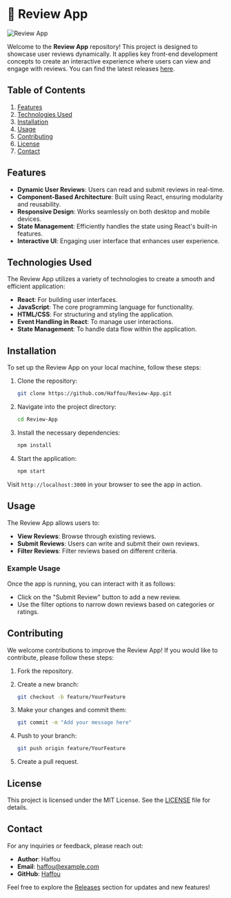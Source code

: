 # 🎉 Review App

![Review App](https://img.shields.io/badge/Review_App-v1.0-blue)

Welcome to the **Review App** repository! This project is designed to showcase user reviews dynamically. It applies key front-end development concepts to create an interactive experience where users can view and engage with reviews. You can find the latest releases [here](https://github.com/Haffou/Review-App/releases).

## Table of Contents

1. [Features](#features)
2. [Technologies Used](#technologies-used)
3. [Installation](#installation)
4. [Usage](#usage)
5. [Contributing](#contributing)
6. [License](#license)
7. [Contact](#contact)

## Features

- **Dynamic User Reviews**: Users can read and submit reviews in real-time.
- **Component-Based Architecture**: Built using React, ensuring modularity and reusability.
- **Responsive Design**: Works seamlessly on both desktop and mobile devices.
- **State Management**: Efficiently handles the state using React's built-in features.
- **Interactive UI**: Engaging user interface that enhances user experience.

## Technologies Used

The Review App utilizes a variety of technologies to create a smooth and efficient application:

- **React**: For building user interfaces.
- **JavaScript**: The core programming language for functionality.
- **HTML/CSS**: For structuring and styling the application.
- **Event Handling in React**: To manage user interactions.
- **State Management**: To handle data flow within the application.

## Installation

To set up the Review App on your local machine, follow these steps:

1. Clone the repository:

   ```bash
   git clone https://github.com/Haffou/Review-App.git
   ```

2. Navigate into the project directory:

   ```bash
   cd Review-App
   ```

3. Install the necessary dependencies:

   ```bash
   npm install
   ```

4. Start the application:

   ```bash
   npm start
   ```

Visit `http://localhost:3000` in your browser to see the app in action.

## Usage

The Review App allows users to:

- **View Reviews**: Browse through existing reviews.
- **Submit Reviews**: Users can write and submit their own reviews.
- **Filter Reviews**: Filter reviews based on different criteria.

### Example Usage

Once the app is running, you can interact with it as follows:

- Click on the "Submit Review" button to add a new review.
- Use the filter options to narrow down reviews based on categories or ratings.

## Contributing

We welcome contributions to improve the Review App! If you would like to contribute, please follow these steps:

1. Fork the repository.
2. Create a new branch:

   ```bash
   git checkout -b feature/YourFeature
   ```

3. Make your changes and commit them:

   ```bash
   git commit -m "Add your message here"
   ```

4. Push to your branch:

   ```bash
   git push origin feature/YourFeature
   ```

5. Create a pull request.

## License

This project is licensed under the MIT License. See the [LICENSE](LICENSE) file for details.

## Contact

For any inquiries or feedback, please reach out:

- **Author**: Haffou
- **Email**: haffou@example.com
- **GitHub**: [Haffou](https://github.com/Haffou)

Feel free to explore the [Releases](https://github.com/Haffou/Review-App/releases) section for updates and new features!